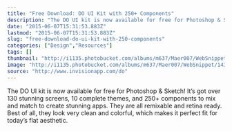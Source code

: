 ```yaml
---
title: "Free Download: DO UI Kit with 250+ Components"
description: "The DO UI kit is now available for free for Photoshop & Sketch! It’s got over 130 stunning screens, 10 complete themes, and 250+ components to mix and match to create stunning apps. They are all remixable and retina ready. Best of all, they look very clean and colorful, which makes it perfect fit for today’s flat aesthetic."
date: "2015-06-07T15:31:53.883Z"
lastmod: "2015-06-07T15:31:53.883Z"
slug: "free-download-do-ui-kit-with-250-components"
categories: ["Design","Resources"]
tags: []
thumbnail: "http://i1135.photobucket.com/albums/m637/Maer007/WebSnippet/th_1433691106351_zpsn9qucqqt.jpeg"
image: "http://i1135.photobucket.com/albums/m637/Maer007/WebSnippet/1433691106351_zpsn9qucqqt.jpeg"
source: "http://www.invisionapp.com/do"
---
```



The DO UI kit is now available for free for Photoshop & Sketch! It’s got over 130 stunning screens, 10 complete themes, and 250+ components to mix and match to create stunning apps. They are all remixable and retina ready. Best of all, they look very clean and colorful, which makes it perfect fit for today’s flat aesthetic.